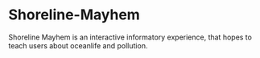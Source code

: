 # Shoreline-Mayhem
Shoreline Mayhem is an interactive informatory experience, that hopes to teach users about oceanlife and pollution.
